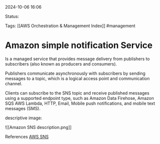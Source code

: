 2024-10-06 16:06

Status:

Tags:
[[AWS Orchestration & Management Index]]
#management

# Amazon simple notification Service

Is a managed service that provides message delivery from publishers to subscribers (also known as producers and consumers).

Publishers communicate asynchronously with subscribers by sending messages to a topic, which is a logical access point and communication channel.

Clients can subscribe to the SNS topic and receive published messages using a supported endpoint type, such as Amazon Data Firehose, Amazon SQS AWS Lambda, HTTP, Email, Mobile push notifications, and mobile text messages (SMS).

descriptive image:

![[Amazon SNS description.png]]

References 
[AWS SNS](https://docs.aws.amazon.com/sns/latest/dg/welcome.html)